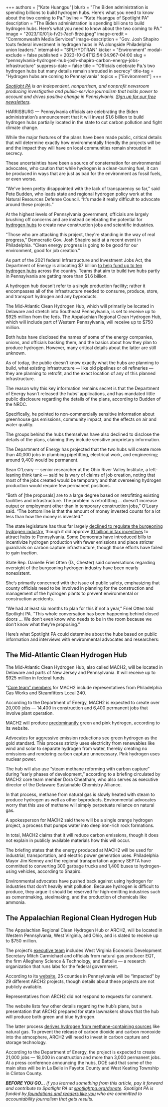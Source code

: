 +++
authors = ["Kate Huangpu"]
blurb = "The Biden administration is spending billions to build hydrogen hubs. Here’s what you need to know about the two coming to Pa."
byline = "Kate Huangpu of Spotlight PA"
description = "The Biden administration is spending billions to build hydrogen hubs. Here’s what you need to know about the two coming to PA."
image = "2023/10/01jk-fv2t-7acf-8rze.jpeg"
image-credit = "Commonwealth Media Services"
image-description = "Gov. Josh Shapiro touts federal investment in hydrogen hubs in PA alongside Philadelphia union leaders."
internal-id = "SPLHYDTRAN"
kicker = "Environment"
modal-exclude = false
published = 2023-10-24T12:54:04.967-04:00
slug = "pennsylvania-hydrogen-hub-josh-shapiro-carbon-energy-jobs-infrastructure"
suppress-date = false
title = "Officials celebrate Pa.’s two hydrogen hubs but many details remain shrouded in secrecy"
title-tag = "Hydrogen hubs are coming to Pennsylvania"
topics = ["Environment"]
+++

<a href="https://www.spotlightpa.org/"><em>Spotlight PA</em></a><em> is an independent, nonpartisan, and nonprofit newsroom producing investigative and public-service journalism that holds power to account and drives positive change in Pennsylvania. </em><a href="https://www.spotlightpa.org/newsletters"><em>Sign up for our free newsletters</em></a><em>.</em>

HARRISBURG — Pennsylvania officials are celebrating the Biden administration’s announcement that it will invest $1.6 billion to build hydrogen hubs partially located in the state to cut carbon pollution and fight climate change.

While the major features of the plans have been made public, critical details that will determine exactly how environmentally friendly the projects will be and the impact they will have on local communities remain shrouded in secrecy.

These uncertainties have been a source of consternation for environmental advocates, who caution that while hydrogen is a clean-burning fuel, it can be produced in ways that are just as bad for the environment as fossil fuels, or even worse.

<script src="https://www.spotlightpa.org/embed.js" async></script><div data-spl-embed-version="1" data-spl-src="https://www.spotlightpa.org/embeds/newsletter/"></div>

“We&#39;ve been pretty disappointed with the lack of transparency so far,” said Pete Budden, who leads state and regional hydrogen policy work at the Natural Resources Defense Council. “It’s made it really difficult to advocate around these projects.”

At the highest levels of Pennsylvania government, officials are largely brushing off concerns and are instead celebrating the potential for <a href="https://www.spotlightpa.org/news/2023/07/pennsylvania-hydrogen-hubs-climate-change-legislature-tax-credit-explainer/">hydrogen hubs</a> to create new construction jobs and scientific industries.

“Those who are attacking this project, they&#39;re standing in the way of real progress,” Democratic Gov. Josh Shapiro said at a recent event in Philadelphia. “Clean energy progress is going to be good for our environment, good for job creation.”

As part of the 2021 federal Infrastructure and Investment Jobs Act, the Department of Energy is allocating $7 billion <a href="https://www.energy.gov/oced/regional-clean-hydrogen-hubs">to help fund up to ten hydrogen hubs</a> across the country. Teams that aim to build two hubs partly in Pennsylvania are getting more than $1.6 billion.

A hydrogen hub doesn’t refer to a single production facility; rather it encompasses all of the infrastructure needed to consume, produce, store, and transport hydrogen and any byproducts.

The Mid-Atlantic Clean Hydrogen Hub, which will primarily be located in Delaware and stretch into Southeast Pennsylvania, is set to receive up to $925 million from the feds. The Appalachian Regional Clean Hydrogen Hub, which will include part of Western Pennsylvania, will receive up to $750 million.

Both hubs have disclosed the names of some of the energy companies, unions, and officials backing them, and the basics about how they plan to produce hydrogen. However, many critical details about the latter are still unknown.

As of today, the public doesn’t know exactly what the hubs are planning to build, what existing infrastructure — like old pipelines or oil refineries — they are planning to retrofit, and the exact location of any of this planned infrastructure.

The reason why this key information remains secret is that the Department of Energy hasn’t released the hubs’ applications, and has mandated little public disclosure regarding the details of the plans, according to Budden of the NRDC.

Specifically, he pointed to non-commercially sensitive information about greenhouse gas emissions, community impact, and the effects on air and water quality.

The groups behind the hubs themselves have also declined to disclose the details of the plans, claiming they include sensitive proprietary information.

The Department of Energy has projected that the two hubs will create more than 40,000 jobs in plumbing pipefitting, electrical work, and engineering; around 9,400 would be permanent.

Sean O’Leary — senior researcher at the Ohio River Valley Institute, a left-leaning think tank — said he is wary of claims of job creation, noting that most of the jobs created would be temporary and that overseeing hydrogen production would require few permanent positions.

“Both of \[the proposals\] are to a large degree based on retrofitting existing facilities and infrastructure. The problem is retrofitting … doesn’t increase output or employment other than in temporary construction jobs,” O’Leary said. “The bottom line is that the amount of money invested counts for a lot less than how the money is invested.”

The state legislature has thus far largely <a href="https://www.spotlightpa.org/news/2023/06/pa-hydrogen-hubs-carbon-caputre-senate-bill/">declined to regulate the burgeoning hydrogen industry</a>, though it did approve <a href="https://www.spotlightpa.org/news/2022/11/pa-natural-gas-hydrogen-hub-tax-credit-tom-wolf-legislature/">$1 billion in tax incentives</a> to attract hubs to Pennsylvania. Some Democrats have introduced bills to incentivize hydrogen production with fewer emissions and place stricter guardrails on carbon capture infrastructure, though those efforts have failed to gain traction.

State Rep. Danielle Friel Otten (D., Chester) said conversations regarding oversight of the burgeoning hydrogen industry have been nearly nonexistent.

She’s primarily concerned with the issue of public safety, emphasizing that county officials need to be involved in planning for the construction and management of the hydrogen plants to prevent environmental or construction accidents.

“We had at least six months to plan for this if not a year,” Friel Otten told Spotlight PA. “This whole conversation has been happening behind closed doors … We don’t even know who needs to be in the room because we don’t know what they’re proposing.”

Here’s what Spotlight PA could determine about the hubs based on public information and interviews with environmental advocates and researchers:

## The Mid-Atlantic Clean Hydrogen Hub

The Mid-Atlantic Clean Hydrogen Hub, also called MACH2, will be located in Delaware and parts of New Jersey and Pennsylvania. It will receive up to $925 million in federal funds.

“<a href="https://desca.net/f/delaware-southeast-pa-and-south-jersey-join-forces-for-clean-h2">Core team” members</a> for MACH2 include representatives from Philadelphia Gas Works and Steamfitters Local 240.

According to the Department of Energy, MACH2 is expected to create over 20,000 jobs — 14,400 in construction and 6,400 permanent jobs that involve plant operation.

MACH2 will produce <a href="https://mach-2.com/">predominantly</a> green and pink hydrogen, according to its website.

Advocates for aggressive emission reductions see green hydrogen as the gold standard. This process strictly uses electricity from renewables like wind and solar to separate hydrogen from water, thereby creating no emissions and rendering carbon capture unnecessary. Pink hydrogen uses nuclear power.

The hub will also use “steam methane reforming with carbon capture” during “early phases of development,” according to a briefing circulated by MACH2 core team member Dora Cheatham, who also serves as executive director of the Delaware Sustainable Chemistry Alliance.

In that process, methane from natural gas is slowly heated with steam to produce hydrogen as well as other byproducts. Environmental advocates worry that this use of methane will simply perpetuate reliance on natural gas.

A spokesperson for MACH2 said there will be a single orange hydrogen project, a process that pumps water into deep iron-rich rock formations.

In total, MACH2 claims that it will reduce carbon emissions, though it does not explain in publicly available materials how this will occur.

The briefing states that the energy produced at MACH2 will be used for industrial, transportation, and electric power generation uses. Philadelphia Mayor Jim Kenney and the regional transportation agency SEPTA have committed to converting 300 garbage trucks and 1,400 buses to hydrogen-using vehicles, according to Shapiro.

Environmental advocates have pushed back against using hydrogen for industries that don’t heavily emit pollution. Because hydrogen is difficult to produce, they argue it should be reserved for high-emitting industries such as cementmaking, steelmaking, and the production of chemicals like ammonia.

<script src="https://www.spotlightpa.org/embed.js" async></script><div data-spl-embed-version="1" data-spl-src="https://www.spotlightpa.org/embeds/donate/"></div>

## The Appalachian Regional Clean Hydrogen Hub

The Appalachian Regional Clean Hydrogen Hub or ARCH2, will be located in Western Pennsylvania, West Virginia, and Ohio, and is slated to receive up to $750 million.

The project’s <a href="https://www.arch2hub.com/about/executive-team/">executive team</a> includes West Virginia Economic Development Secretary Mitch Carmichael and officials from natural gas producer EQT, the firm Allegheny Science &amp; Technology, and Battelle — a research organization that runs labs for the federal government.

According to its <a href="https://www.arch2hub.com/about/why-arch2/">website</a>, 25 counties in Pennsylvania will be “impacted” by 29 different ARCH2 projects, though details about these projects are not publicly available.

Representatives from ARCH2 did not respond to requests for comment.

The website lists few other details regarding the hub’s plans, but a presentation that ARCH2 prepared for state lawmakers shows that the hub will produce both green and blue hydrogen.

The latter process <a href="https://www.energy.gov/eere/fuelcells/hydrogen-production-natural-gas-reforming#:~:text=In%20steam%2Dmethane%20reforming%2C%20methane,for%20the%20reaction%20to%20proceed.">derives hydrogen from methane-containing sources</a> like natural gas. To prevent the release of carbon dioxide and carbon monoxide into the atmosphere, ARCH2 will need to invest in carbon capture and storage technology.

According to the Department of Energy, the project is expected to create 21,000 jobs — 18,000 in construction and more than 3,000 permanent jobs. At a press conference announcing the hubs, DOE said that some of the main sites will be in La Belle in Fayette County and West Keating Township in Clinton County.

<strong><em>BEFORE YOU GO…</em></strong><em> If you learned something from this article, pay it forward and contribute to Spotlight PA at </em><a href="http://spotlightpa.org/donate"><em>spotlightpa.org/donate</em></a><em>. Spotlight PA is funded by</em><a href="https://www.spotlightpa.org/support"><em> foundations and readers like you</em></a><em> who are committed to accountability journalism that gets results.</em>

